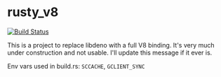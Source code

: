 # rusty_v8

[![Build Status](https://github.com/denoland/rusty_v8/workflows/ci/badge.svg?branch=master)](https://github.com/denoland/rusty_v8/actions)

This is a project to replace libdeno with a full V8 binding. It's very much
under construction and not usable. I'll update this message if it ever is.


Env vars used in build.rs: `SCCACHE`, `GCLIENT_SYNC`
